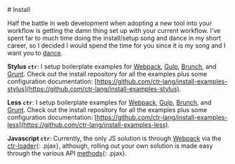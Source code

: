 <div class="target-fixer"></div>
# Install

Half the battle in web development when adopting a new tool into your workflow is getting the damn thing set up with your current workflow. I've spent far to much time doing the install/setup song and dance in my short career, so I decided I would spend the time for you since it is my song and I want you to [dance](https://www.youtube.com/watch?v=N4d7Wp9kKjA).

__Stylus `ctr`__: I setup boilerplate examples for [Webpack](https://webpack.js.org/), [Gulp](http://gulpjs.com/), [Brunch](http://brunch.io/), and [Grunt](https://gruntjs.com/). Check out the install repository for all the examples plus some configuration documentation: [https://github.com/ctr-lang/install-examples-stylus](https://github.com/ctr-lang/install-examples-stylus).


__Less `ctr`__: I setup boilerplate examples for [Webpack](https://webpack.js.org/), [Gulp](http://gulpjs.com/), [Brunch](http://brunch.io/), and [Grunt](https://gruntjs.com/). Check out the install repository for all the examples plus some configuration documentation: [https://github.com/ctr-lang/install-examples-less](https://github.com/ctr-lang/install-examples-less).


__Javascript `ctr`__: Currently, the only JS solution is through [Webpack](https://webpack.js.org/) via the [ctr-loader](../javascript/ctr-loader.md){: .pjax}, although, rolling out your own solution is made easy through the various API [methods](../javascript/methods.md){: .pjax}.

